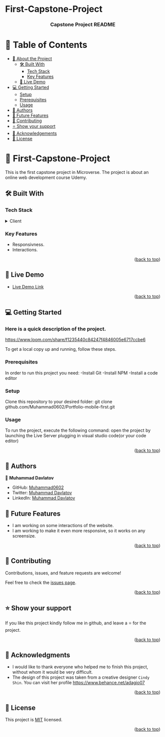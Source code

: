 # First-Capstone-Project
<a name="readme-top"></a>

<div align="center">

  <h3><b> Capstone Project README</b></h3>

</div>


# 📗 Table of Contents

- [📖 About the Project](#about-project)
  - [🛠 Built With](#built-with)
    - [Tech Stack](#tech-stack)
    - [Key Features](#key-features)
  - [🚀 Live Demo](#live-demo)
- [💻 Getting Started](#getting-started)
  - [Setup](#setup)
  - [Prerequisites](#prerequisites)
  - [Usage](#usage)
- [👥 Authors](#authors)
- [🔭 Future Features](#future-features)
- [🤝 Contributing](#contributing)
- [⭐️ Show your support](#support)
- [🙏 Acknowledgements](#acknowledgements)
- [📝 License](#license)

# 📖 First-Capstone-Project <a name="about-project"></a>


This is the first capstone project in Microverse. The project is about an online web development course Udemy.

## 🛠 Built With <a name="built-with"></a>

### Tech Stack <a name="tech-stack"></a>

<details>
  <summary>Client</summary>
  <ul>
    <li><a href="https://reactjs.org/">HTML</a></li>
    <li><a href="https://reactjs.org/">CSS</a></li>
    <li><a href="https://reactjs.org/">JavaScript</a></li>
  </ul>
</details>

### Key Features <a name="key-features"></a>

- Responsivness.
- Interactions.

<p align="right">(<a href="#readme-top">back to top</a>)</p>

## 🚀 Live Demo <a name="live-demo"></a>

- [Live Demo Link](https://muhammad0602.github.io/First-Capstone-Project/)

<p align="right">(<a href="#readme-top">back to top</a>)</p>

## 💻 Getting Started <a name="getting-started"></a>

### Here is a quick description of the project.

   https://www.loom.com/share/f1235440c84247f4846005e6717ccbe6

To get a local copy up and running, follow these steps.

### Prerequisites

In order to run this project you need:
-Install Git
-Install NPM
-Install a code editor

### Setup

Clone this repository to your desired folder:
git clone github.com/Muhammad0602/Portfolio-mobile-first.git


### Usage

To run the project, execute the following command:
 open the project by launching the Live Server plugging in visual studio code(or your code editor) 

<p align="right">(<a href="#readme-top">back to top</a>)</p>

## 👥 Authors <a name="authors"></a>

👤 **Muhammad Davlatov**

- GitHub: [Muhammad0602](https://github.com/Muhammad0602)
- Twitter: [Muhammad Davlatov](https://twitter.com/MuhammadDavla20)
- LinkedIn: [Muhammad Davlatov](https://www.linkedin.com/in/muhammad-davlatov-6a8536254/)

## 🔭 Future Features <a name="future-features"></a>

- I am working on some interactions of the website.
- I am working to make it even more responsive, so it works on any screensize.

<p align="right">(<a href="#readme-top">back to top</a>)</p>

## 🤝 Contributing <a name="contributing"></a>

Contributions, issues, and feature requests are welcome!

Feel free to check the [issues page](../../issues/).

<p align="right">(<a href="#readme-top">back to top</a>)</p>

## ⭐️ Show your support <a name="support"></a>


If you like this project kindly follow me in github, and leave a ⭐ for the project.

<p align="right">(<a href="#readme-top">back to top</a>)</p>


## 🙏 Acknowledgments <a name="acknowledgements"></a>


- I would like to thank everyone who helped me to finish this project, without whom it would be very difficult.
- The design of this project was taken from a creative designer `Cindy Shin`. You can visit her profile https://www.behance.net/adagio07

<p align="right">(<a href="#readme-top">back to top</a>)</p>


## 📝 License <a name="license"></a>

This project is [MIT](./LICENSE) licensed.

<p align="right">(<a href="#readme-top">back to top</a>)</p>
